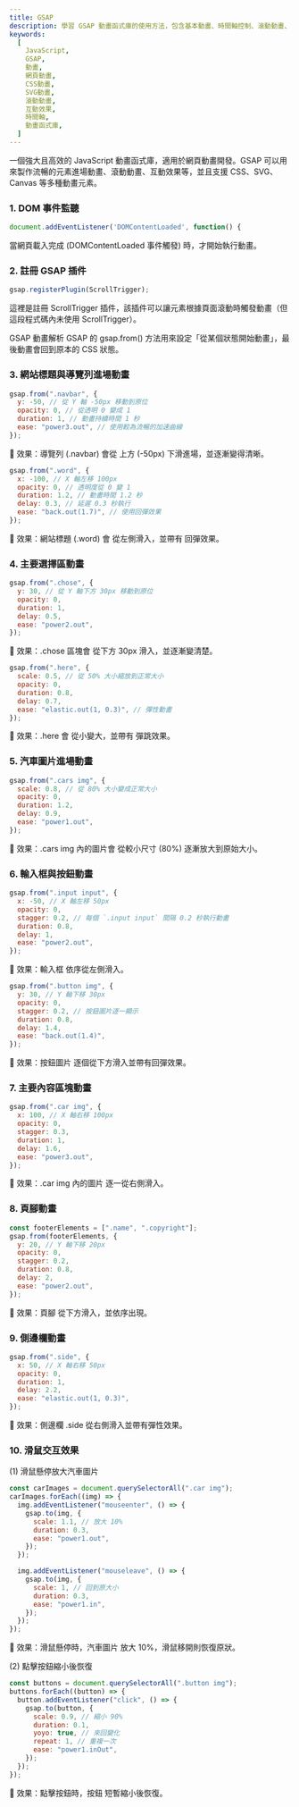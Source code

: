 ```yaml
---
title: GSAP
description: 學習 GSAP 動畫函式庫的使用方法，包含基本動畫、時間軸控制、滾動動畫、互動效果等進階動畫技巧
keywords:
  [
    JavaScript,
    GSAP,
    動畫,
    網頁動畫,
    CSS動畫,
    SVG動畫,
    滾動動畫,
    互動效果,
    時間軸,
    動畫函式庫,
  ]
---
```


一個強大且高效的 JavaScript 動畫函式庫，適用於網頁動畫開發。GSAP 可以用來製作流暢的元素進場動畫、滾動動畫、互動效果等，並且支援 CSS、SVG、Canvas 等多種動畫元素。

### 1. DOM 事件監聽

```js
document.addEventListener('DOMContentLoaded', function() {
```

當網頁載入完成 (DOMContentLoaded 事件觸發) 時，才開始執行動畫。

### 2. 註冊 GSAP 插件

```js
gsap.registerPlugin(ScrollTrigger);
```

這裡是註冊 ScrollTrigger 插件，該插件可以讓元素根據頁面滾動時觸發動畫（但這段程式碼內未使用 ScrollTrigger）。

GSAP 動畫解析
GSAP 的 gsap.from() 方法用來設定「從某個狀態開始動畫」，最後動畫會回到原本的 CSS 狀態。

### 3. 網站標題與導覽列進場動畫

```js
gsap.from(".navbar", {
  y: -50, // 從 Y 軸 -50px 移動到原位
  opacity: 0, // 從透明 0 變成 1
  duration: 1, // 動畫持續時間 1 秒
  ease: "power3.out", // 使用較為流暢的加速曲線
});
```

📌 效果：導覽列 (.navbar) 會從 上方 (-50px) 下滑進場，並逐漸變得清晰。

```js
gsap.from(".word", {
  x: -100, // X 軸左移 100px
  opacity: 0, // 透明度從 0 變 1
  duration: 1.2, // 動畫時間 1.2 秒
  delay: 0.3, // 延遲 0.3 秒執行
  ease: "back.out(1.7)", // 使用回彈效果
});
```

📌 效果：網站標題 (.word) 會 從左側滑入，並帶有 回彈效果。

### 4. 主要選擇區動畫

```js
gsap.from(".chose", {
  y: 30, // 從 Y 軸下方 30px 移動到原位
  opacity: 0,
  duration: 1,
  delay: 0.5,
  ease: "power2.out",
});
```

📌 效果：.chose 區塊會 從下方 30px 滑入，並逐漸變清楚。

```js
gsap.from(".here", {
  scale: 0.5, // 從 50% 大小縮放到正常大小
  opacity: 0,
  duration: 0.8,
  delay: 0.7,
  ease: "elastic.out(1, 0.3)", // 彈性動畫
});
```

📌 效果：.here 會 從小變大，並帶有 彈跳效果。

### 5. 汽車圖片進場動畫

```js
gsap.from(".cars img", {
  scale: 0.8, // 從 80% 大小變成正常大小
  opacity: 0,
  duration: 1.2,
  delay: 0.9,
  ease: "power1.out",
});
```

📌 效果：.cars img 內的圖片會 從較小尺寸 (80%) 逐漸放大到原始大小。

### 6. 輸入框與按鈕動畫

```js
gsap.from(".input input", {
  x: -50, // X 軸左移 50px
  opacity: 0,
  stagger: 0.2, // 每個 `.input input` 間隔 0.2 秒執行動畫
  duration: 0.8,
  delay: 1,
  ease: "power2.out",
});
```

📌 效果：輸入框 依序從左側滑入。

```js
gsap.from(".button img", {
  y: 30, // Y 軸下移 30px
  opacity: 0,
  stagger: 0.2, // 按鈕圖片逐一顯示
  duration: 0.8,
  delay: 1.4,
  ease: "back.out(1.4)",
});
```

📌 效果：按鈕圖片 逐個從下方滑入並帶有回彈效果。

### 7. 主要內容區塊動畫

```js
gsap.from(".car img", {
  x: 100, // X 軸右移 100px
  opacity: 0,
  stagger: 0.3,
  duration: 1,
  delay: 1.6,
  ease: "power3.out",
});
```

📌 效果：.car img 內的圖片 逐一從右側滑入。

### 8. 頁腳動畫

```js
const footerElements = [".name", ".copyright"];
gsap.from(footerElements, {
  y: 20, // Y 軸下移 20px
  opacity: 0,
  stagger: 0.2,
  duration: 0.8,
  delay: 2,
  ease: "power2.out",
});
```

📌 效果：頁腳 從下方滑入，並依序出現。

### 9. 側邊欄動畫

```js
gsap.from(".side", {
  x: 50, // X 軸右移 50px
  opacity: 0,
  duration: 1,
  delay: 2.2,
  ease: "elastic.out(1, 0.3)",
});
```

📌 效果：側邊欄 .side 從右側滑入並帶有彈性效果。

### 10. 滑鼠交互效果

(1) 滑鼠懸停放大汽車圖片

```js
const carImages = document.querySelectorAll(".car img");
carImages.forEach((img) => {
  img.addEventListener("mouseenter", () => {
    gsap.to(img, {
      scale: 1.1, // 放大 10%
      duration: 0.3,
      ease: "power1.out",
    });
  });

  img.addEventListener("mouseleave", () => {
    gsap.to(img, {
      scale: 1, // 回到原大小
      duration: 0.3,
      ease: "power1.in",
    });
  });
});
```

📌 效果：滑鼠懸停時，汽車圖片 放大 10%，滑鼠移開則恢復原狀。

(2) 點擊按鈕縮小後恢復

```js
const buttons = document.querySelectorAll(".button img");
buttons.forEach((button) => {
  button.addEventListener("click", () => {
    gsap.to(button, {
      scale: 0.9, // 縮小 90%
      duration: 0.1,
      yoyo: true, // 來回變化
      repeat: 1, // 重複一次
      ease: "power1.inOut",
    });
  });
});
```

📌 效果：點擊按鈕時，按鈕 短暫縮小後恢復。
